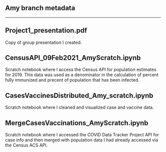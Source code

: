 ## Amy branch metadata
------------------------------------------------------------

## Project1_presentation.pdf
Copy of group presentation I created.

## CensusAPI_09Feb2021_AmyScratch.ipynb
Scratch notebook where I access the Census API for population estimates for 2019. This data was used as a denominator in the calculation of percent fully immunized and precent of population that has been infected.

## CasesVaccinesDistributed_Amy_scratch.ipynb
Scratch notebook where I cleaned and visualized case and vaccine data.

## MergeCasesVaccinations_AmyScratch.ipynb
Scratch notebook where I accessed the COVID Data Tracker Project API for case info and then merged with population data I had already accessed via the Census ACS API.

